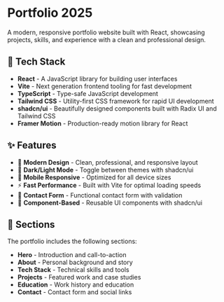 # Portfolio 2025

A modern, responsive portfolio website built with React, showcasing projects, skills, and experience with a clean and professional design.

## 🚀 Tech Stack

- **React** - A JavaScript library for building user interfaces
- **Vite** - Next generation frontend tooling for fast development
- **TypeScript** - Type-safe JavaScript development
- **Tailwind CSS** - Utility-first CSS framework for rapid UI development
- **shadcn/ui** - Beautifully designed components built with Radix UI and Tailwind CSS
- **Framer Motion** - Production-ready motion library for React 

## ✨ Features

- 🎨 **Modern Design** - Clean, professional, and responsive layout
- 🌙 **Dark/Light Mode** - Toggle between themes with shadcn/ui
- 📱 **Mobile Responsive** - Optimized for all device sizes
- ⚡ **Fast Performance** - Built with Vite for optimal loading speeds
- 📧 **Contact Form** - Functional contact form with validation
- 🔧 **Component-Based** - Reusable UI components with shadcn/ui

## 📱 Sections

The portfolio includes the following sections:

- **Hero** - Introduction and call-to-action
- **About** - Personal background and story
- **Tech Stack** - Technical skills and tools
- **Projects** - Featured work and case studies
- **Education** - Work history and education
- **Contact** - Contact form and social links
